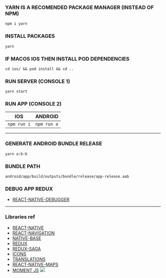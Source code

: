 ### YARN IS A RECOMENDED PACKAGE MANAGER (INSTEAD OF NPM)

`npm i yarn`

### INSTALL PACKAGES

`yarn`

### IF MACOS IOS THEN INSTALL POD DEPENDENCIES

`cd ios/ && pod install && cd ..`

### RUN SERVER (CONSOLE 1)

`yarn start`

### RUN APP (CONSOLE 2)

| IOS         | ANDROID     |
| ----------- | ----------- |
| `npm run i` | `npm run a` |

---

### GENERATE ANDROID BUNDLE RELEASE

`yarn a:b:b`

### BUNDLE PATH

    android/app/build/outputs/bundle/release/app-release.aab

### DEBUG APP REDUX

- [REACT-NATIVE-DEBUGGER](https://github.com/jhen0409/react-native-debugger)

---

### Libraries ref

- [REACT-NATIVE](https://facebook.github.io/react-native/docs/getting-started)
- [REACT-NAVIGATION](https://reactnavigation.org/docs/en/getting-started.html)
- [NATIVE-BASE](https://docs.nativebase.io/)
- [REDUX](https://react-redux.js.org/introduction/quick-start)
- [REDUX-SAGA](https://redux-saga.js.org/docs/introduction/BeginnerTutorial.html)
- [ICONS](https://oblador.github.io/react-native-vector-icons)
- [TRANSLATIONS](https://react.i18next.com/latest/withtranslation-hoc)
- [REACT-NATIVE-MAPS](https://github.com/react-native-community/react-native-maps)
- [MOMENT JS](https://momentjs.com/)
  ![](https://miro.medium.com/max/1440/1*QERgzuzphdQz4e0fNs1CFQ.gif)
